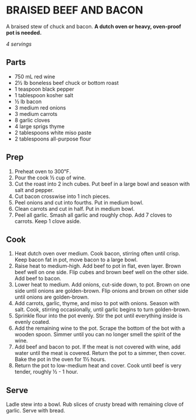 BRAISED BEEF AND BACON
======================

A braised stew of chuck and bacon.
**A dutch oven or heavy, oven-proof pot is needed.**

_4 servings_

Parts
-----

- 750 mL red wine
- 2½ lb boneless beef chuck or bottom roast
- 1 teaspoon black pepper
- 1 tablespoon kosher salt
- ½ lb bacon
- 3 medium red onions
- 3 medium carrots
- 8 garlic cloves
- 4 large sprigs thyme
- 2 tablespoons white miso paste
- 2 tablespoons all-purpose flour

Prep
----

1. Preheat oven to 300℉.
2. Pour the cook ½ cup of wine.
3. Cut the roast into 2 inch cubes.
Put beef in a large bowl and season with salt and pepper.
4. Cut bacon crosswise into 1 inch pieces.
5. Peel onions and cut into fourths.
Put in medium bowl.
6. Clean carrots and cut in half.
Put in medium bowl.
7. Peel all garlic. Smash all garlic and roughly chop.
Add 7 cloves to carrots.
Keep 1 clove aside.

Cook
----

1. Heat dutch oven over medium.
Cook bacon, stirring often until crisp.
Keep bacon fat in pot, move bacon to a large bowl.
2. Raise heat to medium-high.
Add beef to pot in flat, even layer.
Brown beef well on one side.
Flip cubes and brown beef well on the other side.
Add beef to bacon.
3. Lower heat to medium.
Add onions, cut-side down, to pot.
Brown on one side until onions are golden-brown.
Flip onions and brown on other side until onions are golden-brown.
4. Add carrots, garlic, thyme, and miso to pot with onions.
Season with salt.
Cook, stirring occasionally, until garlic begins to turn golden-brown.
5. Sprinkle flour into the pot evenly.
Stir the pot until everything inside is evenly coated.
6. Add the remaining wine to the pot.
Scrape the bottom of the bot with a wooden spoon.
Simmer until you can no longer smell the spirit of the wine.
7. Add beef and bacon to pot.
If the meat is not covered with wine, add water until the meat is covered.
Return the pot to a simmer, then cover.
Bake the pot in the oven for 1½ hours.
8. Return the pot to low-medium heat and cover.
Cook until beef is very tender, roughly ½ - 1 hour.

Serve
-----

Ladle stew into a bowl.
Rub slices of crusty bread with remaining clove of garlic.
Serve with bread.
